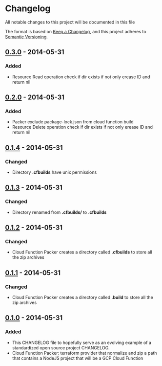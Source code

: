 # Changelog

All notable changes to this project will be documented in this file

The format is based on [Keep a Changelog](https://keepachangelog.com/en/1.0.0/),
and this project adheres to [Semantic Versioning](https://semver.org/spec/v2.0.0.html).

## [0.3.0](https://github.com/EclesioMeloJunior/terrago/tree/v0.3.0) - 2014-05-31

### Added
- Resource Read operation check if dir exists if not only erease ID and return nil

## [0.2.0](https://github.com/EclesioMeloJunior/terrago/tree/v0.2.0) - 2014-05-31

### Added
- Packer exclude package-lock.json from cloud function build
- Resource Delete operation check if dir exists if not only erease ID and return nil


## [0.1.4](https://github.com/EclesioMeloJunior/terrago/tree/v0.1.4) - 2014-05-31

### Changed
- Directory **.cfbuilds** have unix permissions

## [0.1.3](https://github.com/EclesioMeloJunior/terrago/tree/v0.1.3) - 2014-05-31

### Changed
- Directory renamed from **.cfbuilds/** to **.cfbuilds**

## [0.1.2](https://github.com/EclesioMeloJunior/terrago/tree/v0.1.2) - 2014-05-31

### Changed
- Cloud Function Packer creates a directory called **.cfbuilds** to store all the zip archives

## [0.1.1](https://github.com/EclesioMeloJunior/terrago/tree/v0.1.1) - 2014-05-31

### Changed
- Cloud Function Packer creates a directory called **.build** to store all the zip archives

## [0.1.0](https://github.com/EclesioMeloJunior/terrago/tree/v0.1.0) - 2014-05-31

### Added
- This CHANGELOG file to hopefully serve as an evolving example of a
  standardized open source project CHANGELOG.
- Cloud Function Packer: terraform provider that normalize and zip a path
  that contains a NodeJS project that will be a GCP Cloud Function
